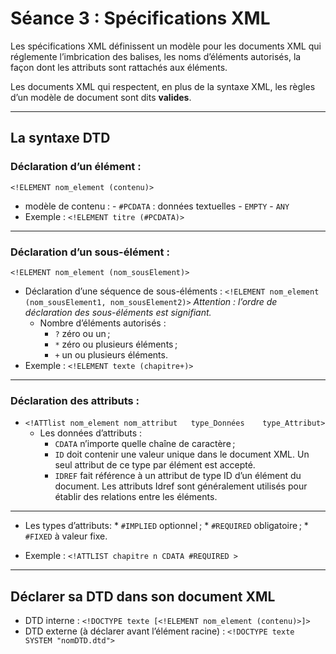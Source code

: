 # Séance 3 : Spécifications XML 

Les spécifications XML définissent un modèle pour les documents XML qui réglemente l’imbrication des balises, les noms d’éléments autorisés, la façon dont les attributs sont rattachés aux éléments.

Les documents XML qui respectent, en plus de la syntaxe XML, les règles d’un modèle de document sont dits **valides**.

----

## La syntaxe DTD

### Déclaration d’un élément : 
`<!ELEMENT nom_element (contenu)>`
- modèle de contenu :
		- `#PCDATA` : données textuelles
		- `EMPTY`
		- `ANY`
- Exemple : `<!ELEMENT titre (#PCDATA)>`
----

### Déclaration d’un sous-élément : 
`<!ELEMENT nom_element (nom_sousElement)>`
- Déclaration d’une séquence de sous-éléments : `<!ELEMENT nom_element (nom_sousElement1, nom_sousElement2)>` *Attention : l’ordre de déclaration des sous-éléments est signifiant.*
	- Nombre d’éléments autorisés :
		* `?` zéro ou un ;
       * `*` zéro ou plusieurs éléments ;
       * `+` un ou plusieurs éléments.
- Exemple : `<!ELEMENT texte (chapitre+)>`
----       
       
### Déclaration des attributs : 
- `<!ATTlist nom_element nom_attribut	type_Données	type_Attribut>`
	- Les données d’attributs :
		* `CDATA` n’importe quelle chaîne de caractère ;
		* `ID` doit contenir une valeur unique dans le document XML. Un seul attribut de ce type par élément est accepté.
		* `IDREF` fait référence à un attribut de type ID d’un élément du document. Les attributs Idref sont généralement utilisés pour établir des relations entre les éléments.
---
- Les types d’attributs: 
		* `#IMPLIED` optionnel ;
       * `#REQUIRED` obligatoire ;
       * `#FIXED` à valeur fixe.

- Exemple : `<!ATTLIST chapitre n CDATA #REQUIRED >`
----
## Déclarer sa DTD dans son document XML

- DTD interne : `<!DOCTYPE texte [<!ELEMENT nom_element (contenu)>]>`
- DTD externe (à déclarer avant l’élément racine) : 
`<!DOCTYPE texte SYSTEM "nomDTD.dtd">`       
